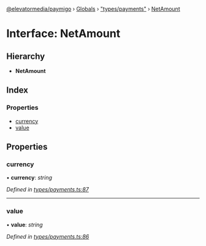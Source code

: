 [@elevatormedia/paymigo](../README.md) › [Globals](../globals.md) › ["types/payments"](../modules/_types_payments_.md) › [NetAmount](_types_payments_.netamount.md)

# Interface: NetAmount

## Hierarchy

-   **NetAmount**

## Index

### Properties

-   [currency](_types_payments_.netamount.md#currency)
-   [value](_types_payments_.netamount.md#value)

## Properties

### currency

• **currency**: _string_

_Defined in [types/payments.ts:87](https://github.com/ELEVATORmedia/paymigo/blob/eaf52dd/src/types/payments.ts#L87)_

---

### value

• **value**: _string_

_Defined in [types/payments.ts:86](https://github.com/ELEVATORmedia/paymigo/blob/eaf52dd/src/types/payments.ts#L86)_

